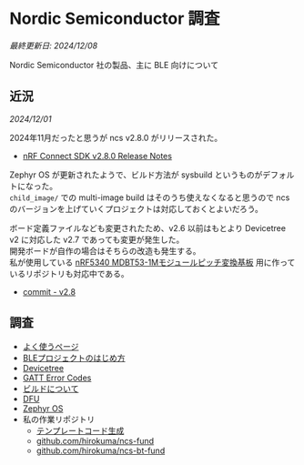 # Nordic Semiconductor 調査

_最終更新日: 2024/12/08_

Nordic Semiconductor 社の製品、主に BLE 向けについて

## 近況

_2024/12/01_

2024年11月だったと思うが ncs v2.8.0 がリリースされた。

* [nRF Connect SDK v2.8.0 Release Notes](https://docs.nordicsemi.com/bundle/ncs-latest/page/nrf/releases_and_maturity/releases/release-notes-2.8.0.html)

Zephyr OS が更新されたようで、ビルド方法が sysbuild というものがデフォルトになった。  
`child_image/` での multi-image build はそのうち使えなくなると思うので ncs のバージョンを上げていくプロジェクトは対応しておくとよいだろう。

ボード定義ファイルなども変更されたため、v2.6 以前はもとより Devicetree v2 に対応した v2.7 であっても変更が発生した。  
開発ボードが自作の場合はそちらの改造も発生する。  
私が使用している [nRF5340 MDBT53-1Mモジュールピッチ変換基板](https://www.switch-science.com/products/8658?_pos=3&_sid=0c8c07a88&_ss=r) 用に作っているリポジトリも対応中である。

* [commit - v2.8](https://github.com/hirokuma/ncs-custom-board/commits/raytac-base-v2_8/)

## 調査

* [よく使うページ](pages.md)
* [BLEプロジェクトのはじめ方](startup/index.md)
* [Devicetree](devicetree/index.md)
* [GATT Error Codes](gatt_error_codes.md)
* [ビルドについて](build.md)
* [DFU](dfu/index.md)
* [Zephyr OS](zephyr/index.md)
* 私の作業リポジトリ
  * [テンプレートコード生成](https://github.com/hirokuma/js-ncs-service-gen)
  * [github.com/hirokuma/ncs-fund](https://github.com/hirokuma/ncs-fund)
  * [github.com/hirokuma/ncs-bt-fund](https://github.com/hirokuma/ncs-bt-fund)
